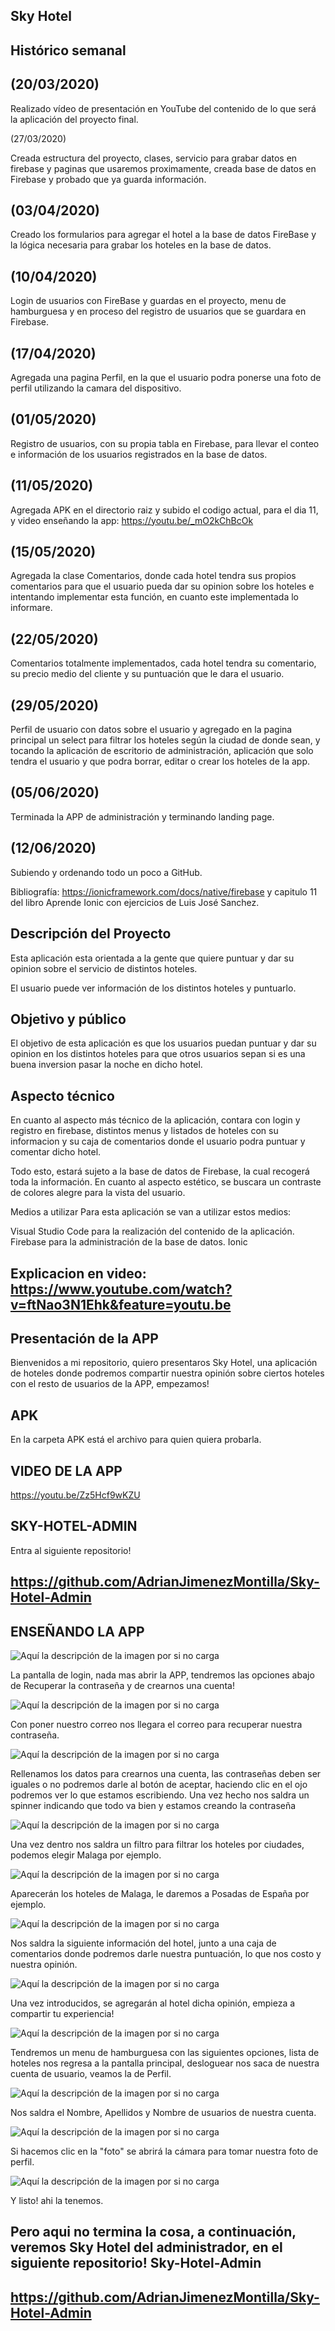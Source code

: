 Sky Hotel
-

Histórico semanal
-
(20/03/2020)
-

Realizado vídeo de presentación en YouTube del contenido de lo que será la aplicación del proyecto final.

(27/03/2020)

Creada estructura del proyecto, clases, servicio para grabar datos en firebase y paginas que usaremos proximamente, creada base de datos en Firebase y probado que ya guarda información.

(03/04/2020)
-

Creado los formularios para agregar el hotel a la base de datos FireBase y la lógica necesaria para grabar los hoteles en la base de datos.

(10/04/2020)
-

Login de usuarios con FireBase y guardas en el proyecto, menu de hamburguesa y en proceso del registro de usuarios que se guardara en Firebase.

(17/04/2020)
-

Agregada una pagina Perfil, en la que el usuario podra ponerse una foto de perfil utilizando la camara del dispositivo.

(01/05/2020)
-

Registro de usuarios, con su propia tabla en Firebase, para llevar el conteo e información de los usuarios registrados en la base de datos.

(11/05/2020)
-

Agregada APK en el directorio raiz y subido el codigo actual, para el dia 11, y video enseñando la app: https://youtu.be/_mO2kChBcOk

(15/05/2020)
-

Agregada la clase Comentarios, donde cada hotel tendra sus propios comentarios para que el usuario pueda dar su opinion sobre los hoteles e intentando implementar esta función, en cuanto este implementada lo informare.

(22/05/2020)
-

Comentarios totalmente implementados, cada hotel tendra su comentario, su precio medio del cliente y su puntuación que le dara el usuario.

(29/05/2020)
-

Perfil de usuario con datos sobre el usuario y agregado en la pagina principal un select para filtrar los hoteles según la ciudad de donde sean, y tocando la aplicación de escritorio de administración, aplicación que solo tendra el usuario y que podra borrar, editar o crear los hoteles de la app.

(05/06/2020)
-

Terminada la APP de administración y terminando landing page.

(12/06/2020)
-

Subiendo y ordenando todo un poco a GitHub.

Bibliografía: https://ionicframework.com/docs/native/firebase y capitulo 11 del libro Aprende Ionic con ejercicios de Luis José Sanchez.

Descripción del Proyecto
-
Esta aplicación esta orientada a la gente que quiere puntuar y dar su opinion sobre el servicio de distintos hoteles.

El usuario puede ver información de los distintos hoteles y puntuarlo.

Objetivo y público
-
El objetivo de esta aplicación es que los usuarios puedan puntuar y dar su opinion en los distintos hoteles para que otros usuarios sepan si es una buena inversion pasar la noche en dicho hotel.

Aspecto técnico
-
En cuanto al aspecto más técnico de la aplicación, contara con login y registro en firebase, distintos menus y listados de hoteles con su informacion y su caja de comentarios donde el usuario podra puntuar y comentar dicho hotel.

Todo esto, estará sujeto a la base de datos de Firebase, la cual recogerá toda la información. En cuanto al aspecto estético, se buscara un contraste de colores alegre para la vista del usuario.

Medios a utilizar
Para esta aplicación se van a utilizar estos medios:

Visual Studio Code para la realización del contenido de la aplicación. Firebase para la administración de la base de datos. Ionic


Explicacion en video:
https://www.youtube.com/watch?v=ftNao3N1Ehk&feature=youtu.be
--------------------------------------------------------------------------------------------------------------------------------------

Presentación de la APP
-
Bienvenidos a mi repositorio, quiero presentaros Sky Hotel, una aplicación de hoteles donde podremos compartir nuestra opinión sobre ciertos hoteles con el resto de usuarios de la APP, empezamos!

APK
-
En la carpeta APK está el archivo para quien quiera probarla.

VIDEO DE LA APP
-
https://youtu.be/Zz5Hcf9wKZU

SKY-HOTEL-ADMIN
-
Entra al siguiente repositorio!

https://github.com/AdrianJimenezMontilla/Sky-Hotel-Admin
-

ENSEÑANDO LA APP
-
![Aquí la descripción de la imagen por si no carga](https://github.com/AdrianJimenezMontilla/Sky-Hotel/blob/master/imagen/5.png)

La pantalla de login, nada mas abrir la APP, tendremos las opciones abajo de Recuperar la contraseña y de crearnos una cuenta!

![Aquí la descripción de la imagen por si no carga](https://github.com/AdrianJimenezMontilla/Sky-Hotel/blob/master/imagen/6.png)

Con poner nuestro correo nos llegara el correo para recuperar nuestra contraseña.

![Aquí la descripción de la imagen por si no carga](https://github.com/AdrianJimenezMontilla/Sky-Hotel/blob/master/imagen/7.png)

Rellenamos los datos para crearnos una cuenta, las contraseñas deben ser iguales o no podremos darle al botón de aceptar, haciendo clic en el ojo podremos ver lo que estamos escribiendo. Una vez hecho nos saldra un spinner indicando que todo va bien y estamos creando la contraseña

![Aquí la descripción de la imagen por si no carga](https://github.com/AdrianJimenezMontilla/Sky-Hotel/blob/master/imagen/8.png)

Una vez dentro nos saldra un filtro para filtrar los hoteles por ciudades, podemos elegir Malaga por ejemplo.

![Aquí la descripción de la imagen por si no carga](https://github.com/AdrianJimenezMontilla/Sky-Hotel/blob/master/imagen/9.png)

Aparecerán los hoteles de Malaga, le daremos a Posadas de España por ejemplo.

![Aquí la descripción de la imagen por si no carga](https://github.com/AdrianJimenezMontilla/Sky-Hotel/blob/master/imagen/10.png)

Nos saldra la siguiente información del hotel, junto a una caja de comentarios donde podremos darle nuestra puntuación, lo que nos costo y nuestra opinión.

![Aquí la descripción de la imagen por si no carga](https://github.com/AdrianJimenezMontilla/Sky-Hotel/blob/master/imagen/11.png)

Una vez introducidos, se agregarán al hotel dicha opinión, empieza a compartir tu experiencia!

![Aquí la descripción de la imagen por si no carga](https://github.com/AdrianJimenezMontilla/Sky-Hotel/blob/master/imagen/12.png)

Tendremos un menu de hamburguesa con las siguientes opciones, lista de hoteles nos regresa a la pantalla principal, desloguear nos saca de nuestra cuenta de usuario, veamos la de Perfil.

![Aquí la descripción de la imagen por si no carga](https://github.com/AdrianJimenezMontilla/Sky-Hotel/blob/master/imagen/13.png)

Nos saldra el Nombre, Apellidos y Nombre de usuarios de nuestra cuenta.

![Aquí la descripción de la imagen por si no carga](https://github.com/AdrianJimenezMontilla/Sky-Hotel/blob/master/imagen/14.png)

Si hacemos clic en la "foto" se abrirá la cámara para tomar nuestra foto de perfil.

![Aquí la descripción de la imagen por si no carga](https://github.com/AdrianJimenezMontilla/Sky-Hotel/blob/master/imagen/15.png)

Y listo! ahi la tenemos.

Pero aqui no termina la cosa, a continuación, veremos Sky Hotel del administrador, en el siguiente repositorio!
Sky-Hotel-Admin
---
https://github.com/AdrianJimenezMontilla/Sky-Hotel-Admin
--


